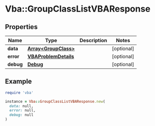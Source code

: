 # Vba::GroupClassListVBAResponse

## Properties

| Name | Type | Description | Notes |
| ---- | ---- | ----------- | ----- |
| **data** | [**Array&lt;GroupClass&gt;**](GroupClass.md) |  | [optional] |
| **error** | [**VBAProblemDetails**](VBAProblemDetails.md) |  | [optional] |
| **debug** | [**Debug**](Debug.md) |  | [optional] |

## Example

```ruby
require 'vba'

instance = Vba::GroupClassListVBAResponse.new(
  data: null,
  error: null,
  debug: null
)
```

